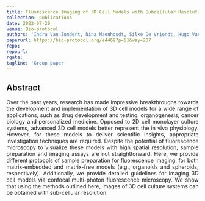 ```yaml
---
title: Fluorescence Imaging of 3D Cell Models with Subcellular Resolution
collection: publications
date: 2022-07-20
venue: Bio-protocol
authors: 'Indra Van Zundert, Nina Maenhoudt, Silke De Vriendt, Hugo Vankelecom, Beatrice Fortuni, Susana Rocha'
paperurl: https://bio-protocol.org/e4469?p=51&way=207
repo:
repourl:
rgate:
tagline: 'Group paper'
---
```


<h2> Abstract </h2>
<p align= "justify">
Over the past years, research has made impressive breakthroughs towards the development and implementation of 3D cell models for a wide range of applications, such as drug development and testing, organogenesis, cancer biology and personalized medicine. Opposed to 2D cell monolayer culture systems, advanced 3D cell models better represent the in vivo physiology. However, for these models to deliver scientific insights, appropriate investigation techniques are required. Despite the potential of fluorescence microscopy to visualize these models with high spatial resolution, sample preparation and imaging assays are not straightforward. Here, we provide different protocols of sample preparation for fluorescence imaging, for both matrix-embedded and matrix-free models (e.g., organoids and spheroids, respectively). Additionally, we provide detailed guidelines for imaging 3D cell models via confocal multi-photon fluorescence microscopy. We show that using the methods outlined here, images of 3D cell culture systems can be obtained with sub-cellular resolution.
